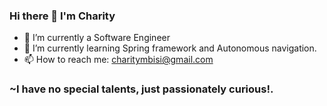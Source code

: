 
### Hi there 👋 I'm Charity

- 🔭 I’m currently a Software Engineer 
- 🌱 I’m currently learning Spring framework and Autonomous navigation.
- 📫 How to reach me: charitymbisi@gmail.com
### ~I have no special talents, just passionately curious!.
